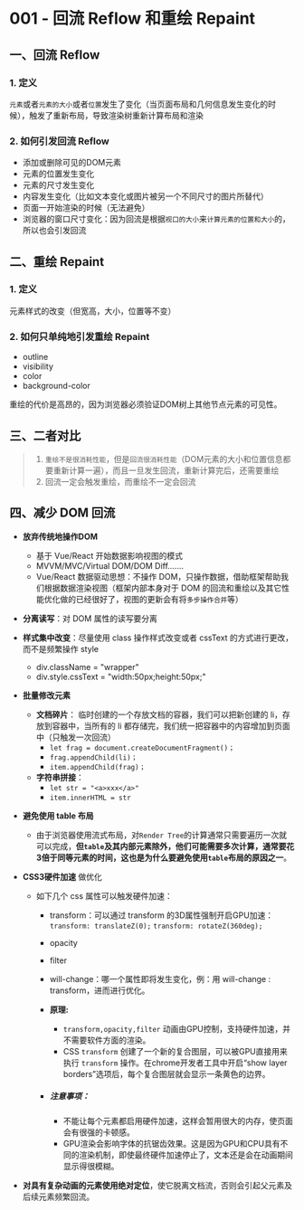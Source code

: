 # 001 - 回流 Reflow 和重绘 Repaint

<motto></motto>

## 一、回流 Reflow

### 1. 定义

`元素`或者`元素的大小`或者`位置`发生了变化（当页面布局和几何信息发生变化的时候），触发了重新布局，导致渲染树重新计算布局和渲染

### 2. 如何引发回流 Reflow

- 添加或删除可见的DOM元素
- 元素的位置发生变化
- 元素的尺寸发生变化
- 内容发生变化（比如文本变化或图片被另一个不同尺寸的图片所替代）
- 页面一开始渲染的时候（无法避免）
- 浏览器的窗口尺寸变化：因为回流是根据`视口的大小`来`计算元素的位置和大小`的，所以也会引发回流

## 二、重绘 Repaint

### 1. 定义

元素样式的改变（但宽高，大小，位置等不变）

### 2. 如何只单纯地引发重绘 Repaint

- outline
- visibility
- color
- background-color

重绘的代价是高昂的，因为浏览器必须验证DOM树上其他节点元素的可见性。

## 三、二者对比

> 1. `重绘不是很消耗性能`，但是`回流很消耗性能`（DOM元素的大小和位置信息都要重新计算一遍），而且一旦发生回流，重新计算完后，还需要重绘
> 2. 回流一定会触发重绘，而重绘不一定会回流

## 四、减少 DOM 回流

- **放弃传统地操作DOM**
  - 基于 Vue/React 开始数据影响视图的模式
  - MVVM/MVC/Virtual DOM/DOM Diff.……
  - Vue/React 数据驱动思想：不操作 DOM，只操作数据，借助框架帮助我们根据数据渲染视图（框架内部本身对于 DOM 的回流和重绘以及其它性能优化做的已经很好了，视图的更新会有将`多步操作合并`等）
  
- **分离读写**：对 DOM 属性的读写要分离

- **样式集中改变**：尽量使用 class 操作样式改变或者 cssText 的方式进行更改，而不是频繁操作 style
  - div.className = "wrapper"
  - div.style.cssText = "width:50px;height:50px;"
  
- **批量修改元素**
  - **文档碎片**： 临时创建的一个存放文档的容器，我们可以把新创建的 li，存放到容器中，当所有的 li 都存储完，我们统一把容器中的内容增加到页面中（只触发一次回流）
    - `let frag = document.createDocumentFragment()；`
    - `frag.appendChild(li)；`
    - `item.appendChild(frag)；`
  - **字符串拼接**：
    - `let str = "<a>xxx</a>" `
    - `item.innerHTML = str `
  
- **避免使用 table 布局**

  - 由于浏览器使用流式布局，对`Render Tree`的计算通常只需要遍历一次就可以完成，**但`table`及其内部元素除外，他们可能需要多次计算，通常要花3倍于同等元素的时间，这也是为什么要避免使用`table`布局的原因之一**。

- **CSS3硬件加速** 做优化

  - 如下几个 css 属性可以触发硬件加速：

    - transform：可以通过 transform 的3D属性强制开启GPU加速：`transform: translateZ(0);` `transform: rotateZ(360deg);`

    - opacity

    - filter

    - will-change：哪一个属性即将发生变化，例：用 will-change : transform，进而进行优化。

    - **原理:**

      - `transform,opacity,filter` 动画由GPU控制，支持硬件加速，并不需要软件方面的渲染。
      - CSS `transform` 创建了一个新的复合图层，可以被GPU直接用来执行 `transform` 操作。在chrome开发者工具中开启“show layer borders”选项后，每个复合图层就会显示一条黄色的边界。
    
    - ##### 注意事项：
    
      - 不能让每个元素都启用硬件加速，这样会暂用很大的内存，使页面会有很强的卡顿感。
      - GPU渲染会影响字体的抗锯齿效果。这是因为GPU和CPU具有不同的渲染机制，即使最终硬件加速停止了，文本还是会在动画期间显示得很模糊。

- **对具有复杂动画的元素使用绝对定位**，使它脱离文档流，否则会引起父元素及后续元素频繁回流。







